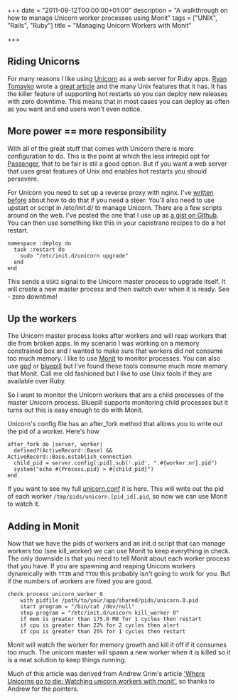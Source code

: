+++
date = "2011-09-12T00:00:00+01:00"
description = "A walkthrough on how to manage Unicorn worker processes using Monit"
tags = ["UNIX", "Rails", "Ruby"]
title = "Managing Unicorn Workers with Monit"

+++

## Riding Unicorns

For many reasons I like using [Unicorn][1] as a web server for Ruby apps. [Ryan Tomayko][2] wrote a [great article][3] and the many Unix features that it has. It has the killer feature of supporting hot restarts so you can deploy new releases with zero downtime. This means that in most cases you can deploy as often as you want and end users won't even notice.

## More power == more responsibility

With all of the great stuff that comes with Unicorn there is more configuration to do. This is the point at which the less intrepid opt for [Passenger][5], that to be fair is stil a good option. But if you want a web server that uses great features of Unix and enables hot restarts you should persevere.

For Unicorn you need to set up a reverse proxy with nginx. I've [written before][4] about how to do that if you need a steer. You'll also need to use upstart or script in /etc/init.d/ to manage Unicorn. There are a few scripts around on the web. I've posted the one that I use up as [a gist on Github][10]. You can then use something like this in your capistrano recipes to do a hot restart.

    namespace :deploy do
      task :restart do
        sudo "/etc/init.d/unicorn upgrade"
      end
    end

This sends a `USR2` signal to the Unicorn master process to upgrade itself. It will create a new master process and then switch over when it is ready. See - zero downtime! 

## Up the workers

The Unicorn master process looks after workers and will reap workers that die from broken apps. In my scenario I was working on a memory constrained box and I wanted to make sure that workers did not consume too much memory. I like to use [Monit][6] to monitor processes. You can also use [god][7] or [bluepill][8] but I've found these tools consume much more memory that Monit. Call me old fashioned but I like to use Unix tools if they are available over Ruby.  

So I want to monitor the Unicorn workers that are a child processes of the master Unicorn process. Bluepill supports monitoring child processes but it turns out this is easy enough to do with Monit.

Unicorn's config file has an after\_fork method that allows you to write out the pid of a worker. Here's how 

    after_fork do |server, worker|
      defined?(ActiveRecord::Base) && ActiveRecord::Base.establish_connection
      child_pid = server.config[:pid].sub('.pid', ".#{worker.nr}.pid")
      system("echo #{Process.pid} > #{child_pid}")
    end

If you want to see my full [unicorn.conf][11] it is here. This will write out the pid of each worker `/tmp/pids/unicorn.[pid_id].pid`, so now we can use Monit to watch it. 

## Adding in Monit

Now that we have the pids of workers and an init.d script that can manage workers too (see kill\_worker) we can use Monit to keep everything in check. The only downside is that you need to tell Monit about each worker process that you have. If you are spawning and reaping Unicorn workers dynamically with `TTIN` and `TTOU` this probably isn't going to work for you. But if the numbers of workers are fixed you are good. 

    check process unicorn_worker_0
        with pidfile /path/to/your/app/shared/pids/unicorn.0.pid
        start program = "/bin/cat /dev/null"
        stop program = "/etc/init.d/unicorn kill_worker 0"
        if mem is greater than 175.0 MB for 1 cycles then restart
        if cpu is greater than 22% for 2 cycles then alert         
        if cpu is greater than 25% for 1 cycles then restart

Monit will watch the worker for memory growth and kill it off if it consumes too much. The unicorn master will spawn a new worker when it is killed so it is a neat solution to keep things running.

Much of this article was derived from Andrew Grim's article ['Where Unicorns go to die: Watching unicorn workers with monit'][9], so thanks to Andrew for the pointers. 

[1]: http://unicorn.bogomips.org/
[2]: http://tomayko.com/
[3]: http://tomayko.com/writings/unicorn-is-unix
[4]: /building-a-rails-development-server/
[5]: http://www.modrails.com/
[6]: http://mmonit.com/monit/
[7]: http://god.rubyforge.org/
[8]: https://github.com/arya/bluepill
[9]: http://www.stopdropandrew.com/2010/06/01/where-unicorns-go-to-die-watching-unicorn-workers-with-monit.html
[10]: https://gist.github.com/1221753
[11]: https://gist.github.com/1221753#file_unicorn.rb
